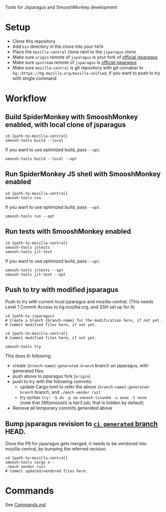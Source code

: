 Tools for Jsparagus and SmooshMonkey development

# Setup

 * Clone this repository
 * Add `bin` directory in the clone into your `PATH`
 * Place the `mozilla-central` clone next to the `jsparagus` clone
 * Make sure `origin` remote of `jsparagus` is your fork of [official jsparagus](https://github.com/mozilla-spidermonkey/jsparagus)
 * Make sure `upstream` remote of `jsparagus` is [official jsparagus](https://github.com/mozilla-spidermonkey/jsparagus)
 * Make sure `mozilla-central` is git repository with git-cinnabar to `hg::https://hg.mozilla.org/mozilla-unified`, if you want to push to try with single command

# Workflow

## Build SpiderMonkey with SmooshMonkey enabled, with local clone of jsparagus

```
cd {path-to-mozilla-central}
smoosh-tools build --local
```

If you want to use optimized build, pass `--opt`.

```
smoosh-tools build --local --opt
```

## Run SpiderMonkey JS shell with SmooshMonkey enabled

```
cd {path-to-mozilla-central}
smoosh-tools run
```

If you want to use optimized build, pass `--opt`.

```
smoosh-tools run --opt
```

## Run tests with SmooshMonkey enabled

```
cd {path-to-mozilla-central}
smoosh-tools jstests
smoosh-tools jit-test
```

If you want to use optimized build, pass `--opt`.

```
smoosh-tools jstests --opt
smoosh-tools jit-test --opt
```

## Push to try with modified jsparagus

Push to try with current local jsparagus and mozilla-central.
(This needs Level 1 Commit Access to hg.mozilla.org, and SSH set up for it)

```
cd {path-to-jsparagus}
# Create a branch {branch-name} for the modification here, if not yet.
# Commit modified files here, if not yet.

cd {path-to-mozilla-central}
# Commit modified files here, if not yet.

smoosh-tools try
```

This does th following:
* create `{branch-name}-generated-branch` branch on jsparagus, with generated files
* push above to jsparagus fork (`origin`)
* push to try with the following commits:
  * update Cargo.toml to refer the above `{branch-name}-generated-branch` branch, and `./mach vendor rust`
  * try syntax `try: -b do -p sm-smoosh-linux64 -u none -t none`  
    (note that SM(smoosh) is tier3 job, that is hidden by default)
* Remove all temporary commits generated above


## Bump jsparagus revision to [`ci_generated` branch](https://github.com/mozilla-spidermonkey/jsparagus/wiki/Branch-for-generated-files) HEAD.

Once the PR for jsparagus gets merged, it needs to be vendored into mozilla-central, by bumping the referred revision.

```
cd {path-to-mozilla-central}
smoosh-tools cargo o -
./mach vendor rust
# Commit updated/vendored files here.
```

# Commands

See [Commands.md](Commands.md)
